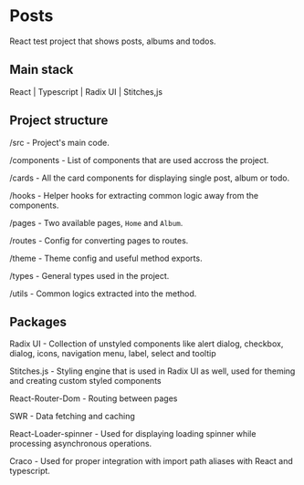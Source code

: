 # Posts

React test project that shows posts, albums and todos.

## Main stack

React | Typescript | Radix UI | Stitches,js

## Project structure

/src - Project's main code.

/components - List of components that are used accross the project.

/cards - All the card components for displaying single post, album or todo.

/hooks - Helper hooks for extracting common logic away from the components.

/pages - Two available pages, `Home` and `Album`.

/routes - Config for converting pages to routes.

/theme - Theme config and useful method exports.

/types - General types used in the project.

/utils - Common logics extracted into the method.

## Packages

Radix UI - Collection of unstyled components like alert dialog, checkbox, dialog, icons, navigation menu, label, select and tooltip

Stitches.js - Styling engine that is used in Radix UI as well, used for theming and creating custom styled components

React-Router-Dom - Routing between pages

SWR - Data fetching and caching

React-Loader-spinner - Used for displaying loading spinner while processing asynchronous operations.

Craco - Used for proper integration with import path aliases with React and typescript.
